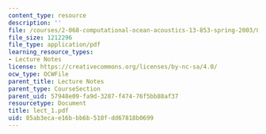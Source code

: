 ```yaml
---
content_type: resource
description: ''
file: /courses/2-068-computational-ocean-acoustics-13-853-spring-2003/85ab3ecae16bbb6b510fdd67818b0699_lect_1.pdf
file_size: 1212296
file_type: application/pdf
learning_resource_types:
- Lecture Notes
license: https://creativecommons.org/licenses/by-nc-sa/4.0/
ocw_type: OCWFile
parent_title: Lecture Notes
parent_type: CourseSection
parent_uid: 57948e09-fa9d-3287-f474-76f5bb88af37
resourcetype: Document
title: lect_1.pdf
uid: 85ab3eca-e16b-bb6b-510f-dd67818b0699
---
```

